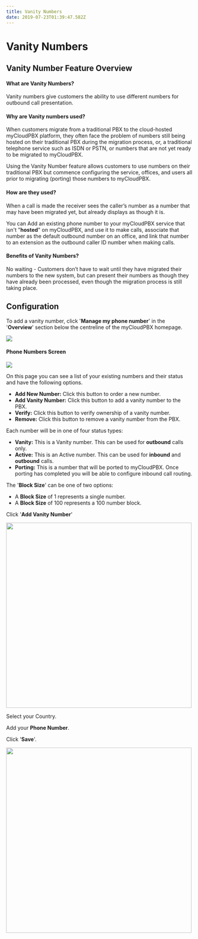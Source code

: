 ```yaml
---
title: Vanity Numbers
date: 2019-07-23T01:39:47.582Z
---
```

# Vanity Numbers

## Vanity Number Feature Overview

#### What are Vanity Numbers?

Vanity numbers give customers the ability to use different numbers for outbound call presentation. 

#### Why are Vanity numbers used?

When customers migrate from a traditional PBX to the cloud-hosted myCloudPBX platform, they often face the problem of numbers still being hosted on their traditional PBX during the migration process, or, a traditional telephone service such as ISDN or PSTN, or numbers that are not yet ready to be migrated to myCloudPBX. 

Using the Vanity Number feature allows customers to use numbers on their traditional PBX but commence configuring the service, offices, and users all prior to migrating (porting) those numbers to myCloudPBX. 

#### How are they used?

When a call is made the receiver sees the caller’s number as a number that may have been migrated yet, but already displays as though it is.

You can Add an existing phone number to your myCloudPBX service that isn't "**hosted**" on myCloudPBX, and use it to make calls, associate that number as the default outbound number on an office, and link that number to an extension as the outbound caller ID number when making calls.

#### Benefits of Vanity Numbers?

No waiting -  Customers don’t have to wait until they have migrated their numbers to the new system, but can present their numbers as though they have already been processed, even though the migration process is still taking place.

## Configuration

To add a vanity number, click '**Manage my phone number**' in the '**Overview**' section below the centreline of the myCloudPBX homepage.

![](/images/pbx_ringtones_1.png)

#### Phone Numbers Screen

![](/images/vanity1.png)

On this page you can see a list of your existing numbers and their status and have the following options.

* **Add New Number:** Click this button to order a new number.
* **Add Vanity Number:** Click this button to add a vanity number to the PBX.
* **Verify:** Click this button to verify ownership of a vanity number.
* **Remove:** Click this button to remove a vanity number from the PBX.

Each number will be in one of four status types:

* **Vanity:** This is a Vanity number. This can be used for **outbound** calls only.
* **Active:** This is an Active number. This can be used for **inbound** and **outbound** calls.
* **Porting:** This is a number that will be ported to myCloudPBX. Once porting has completed you will be able to configure inbound call routing.

The '**Block Size**' can be one of two options:

* A **Block Size** of 1 represents a single number.
* A **Block Size** of 100 represents a 100 number block.

Click '**Add Vanity Number**'

<img style="width: 500px; height: auto;" src="/images/vanity2.png"> 

Select your Country.

Add your **Phone Number**.

Click '**Save**'.

<img style="width: 500px; height: auto;" src="/images/vanity3.png"> 
